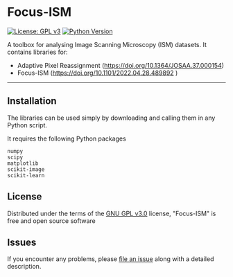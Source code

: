 # Focus-ISM

[![License: GPL v3](https://img.shields.io/badge/License-GPLv3-green.svg)](https://github.com/Alessandro-Zunino/Focus-ISM/blob/main/LICENSE)
[![Python Version](https://img.shields.io/pypi/pyversions/napari-ISM.svg?color=green)](https://python.org)

A toolbox for analysing Image Scanning Microscopy (ISM) datasets. It contains libraries for:

* Adaptive Pixel Reassignment (https://doi.org/10.1364/JOSAA.37.000154)
* Focus-ISM (https://doi.org/10.1101/2022.04.28.489892 )

----------------------------------

## Installation

The libraries can be used simply by downloading and calling them in any Python script.

It requires the following Python packages

    numpy
	scipy
    matplotlib
	scikit-image
    scikit-learn

## License

Distributed under the terms of the [GNU GPL v3.0] license,
"Focus-ISM" is free and open source software

## Issues

If you encounter any problems, please [file an issue] along with a detailed description.

[MIT]: http://opensource.org/licenses/MIT
[BSD-3]: http://opensource.org/licenses/BSD-3-Clause
[GNU GPL v3.0]: http://www.gnu.org/licenses/gpl-3.0.txt
[GNU LGPL v3.0]: http://www.gnu.org/licenses/lgpl-3.0.txt
[Apache Software License 2.0]: http://www.apache.org/licenses/LICENSE-2.0
[Mozilla Public License 2.0]: https://www.mozilla.org/media/MPL/2.0/index.txt

[file an issue]: https://github.com/VicidominiLab/ISM-processing/issues

[tox]: https://tox.readthedocs.io/en/latest/
[pip]: https://pypi.org/project/pip/
[PyPI]: https://pypi.org/

